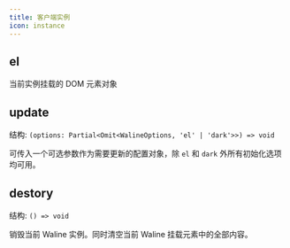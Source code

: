 ```yaml
---
title: 客户端实例
icon: instance
---
```


## el

当前实例挂载的 DOM 元素对象

## update

结构: `(options: Partial<Omit<WalineOptions, 'el' | 'dark'>>) => void`

可传入一个可选参数作为需要更新的配置对象，除 `el` 和 `dark` 外所有初始化选项均可用。

## destory

结构: `() => void`

销毁当前 Waline 实例。同时清空当前 Waline 挂载元素中的全部内容。
